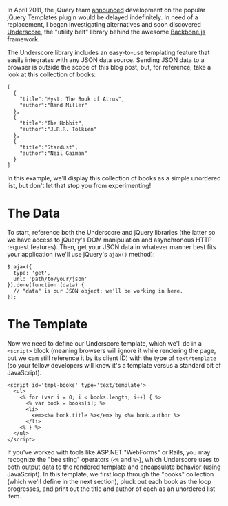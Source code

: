 ﻿In April 2011, the jQuery team [announced][1] development on the popular jQuery
Templates plugin would be delayed indefinitely. In need of a replacement, I
began investigating alternatives and soon discovered [Underscore][2], the
"utility belt" library behind the awesome [Backbone.js][3] framework.

The Underscore library includes an easy-to-use templating feature that easily
integrates with any JSON data source. Sending JSON data to a browser is outside
the scope of this blog post, but, for reference, take a look at this collection
of books:

	[
	  {
	    "title":"Myst: The Book of Atrus",
	    "author":"Rand Miller"
	  },
	  {
	    "title":"The Hobbit",
	    "author":"J.R.R. Tolkien"
	  },
	  {
	    "title":"Stardust",
	    "author":"Neil Gaiman"
	  }
	]

In this example, we'll display this collection of books as a simple unordered
list, but don't let that stop you from experimenting!

The Data
========

To start, reference both the Underscore and jQuery libraries (the latter so we
have access to jQuery's DOM manipulation and asynchronous HTTP request
features). Then, get your JSON data in whatever manner best fits your
application (we'll use jQuery's `ajax()` method):

	$.ajax({
	  type: 'get',
	  url: 'path/to/your/json'
	}).done(function (data) {
	  // "data" is our JSON object; we'll be working in here.
	});

The Template
============

Now we need to define our Underscore template, which we'll do in a `<script>`
block (meaning browsers will ignore it while rendering the page, but we can
still reference it by its client ID) with the type of `text/template` (so your
fellow developers will know it's a template versus a standard bit of
JavaScript).

	<script id='tmpl-books' type='text/template'>
	  <ul>
	    <% for (var i = 0; i < books.length; i++) { %>
	      <% var book = books[i]; %>
	      <li>
	        <em><%= book.title %></em> by <%= book.author %>
	      </li>
	    <% } %>
	  </ul>
	</script>

If you've worked with tools like ASP.NET "WebForms" or Rails, you may recognize
the "bee sting" operators (`<%` and `%>`), which Underscore uses to both output
data to the rendered template and encapsulate behavior (using JavaScript). In
this template, we first loop through the "books" collection (which we'll define
in the next section), pluck out each book as the loop progresses, and print out
the title and author of each as an unordered list item.

[1]: http://api.jquery.com/category/plugins/templates/
[2]: http://documentcloud.github.com/underscore/
[3]: **Backbone.js**